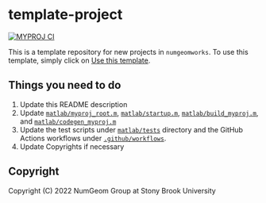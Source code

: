 # template-project #

[![MYPROJ CI](https://github.com/numgeomworks/template-project/actions/workflows/inc-tests.yml/badge.svg)](https://github.com/numgeomworks/template-project/actions/workflows/inc-tests.yml)

This is a template repository for new projects in `numgeomworks`. To use this template, simply click on [Use this template](https://github.com/numgeomworks/template-project/generate).

## Things you need to do ##

1. Update this README description
2. Update [`matlab/myproj_root.m`](./matlab/myproj_root.m), [`matlab/startup.m`](./matlab/startup.m), [`matlab/build_myproj.m`](./matlab/build_myproj.m), and [`matlab/codegen_myproj.m`](./matlab/codegen_myproj.m)
3. Update the test scripts under [`matlab/tests`](./matlab/tests) directory and the GitHub Actions workflows under [`.github/workflows`](./.github/workflows).
4. Update Copyrights if necessary

## Copyright ##

Copyright (C) 2022 NumGeom Group at Stony Brook University
